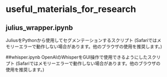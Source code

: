 # useful_materials_for_research
## julius_wrapper.ipynb
JuliusをPythonから使用してセグメンテーションするスクリプト
(Safariではメモリーエラーで動作しない場合があります。他のブラウザの使用を推奨します。)

##whisper.ipynb
OpenAIのWhisperをGUI操作で使用できるようにしたスクリプト
(Safariではメモリーエラーで動作しない場合があります。他のブラウザの使用を推奨します。)
